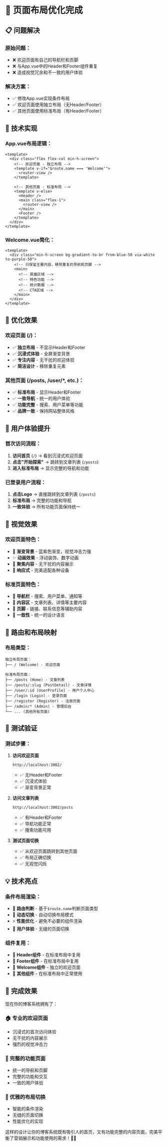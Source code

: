 # 🎨 页面布局优化完成

## 📋 问题解决

### **原始问题：**
- ❌ 欢迎页面有自己的导航栏和页脚
- ❌ 与App.vue中的Header和Footer组件重复
- ❌ 造成视觉冗余和不一致的用户体验

### **解决方案：**
- ✅ 修改App.vue实现条件布局
- ✅ 欢迎页面使用独立布局（无Header/Footer）
- ✅ 其他页面使用标准布局（有Header/Footer）

## 🔧 技术实现

### **App.vue布局逻辑：**
```vue
<template>
  <div class="flex flex-col min-h-screen">
    <!-- 欢迎页面 - 独立布局 -->
    <template v-if="$route.name === 'Welcome'">
      <router-view />
    </template>
    
    <!-- 其他页面 - 标准布局 -->
    <template v-else>
      <Header />
      <main class="flex-1">
        <router-view />
      </main>
      <Footer />
    </template>
  </div>
</template>
```

### **Welcome.vue简化：**
```vue
<template>
  <div class="min-h-screen bg-gradient-to-br from-blue-50 via-white to-purple-50">
    <!-- 只保留主要内容，移除重复的导航和页脚 -->
    <main>
      <!-- 英雄区域 -->
      <!-- 特色功能 -->
      <!-- 统计数据 -->
      <!-- CTA区域 -->
    </main>
  </div>
</template>
```

## 🎯 优化效果

### **欢迎页面 (/)：**
- ✅ **独立布局** - 不显示Header和Footer
- ✅ **沉浸式体验** - 全屏渐变背景
- ✅ **专注内容** - 无干扰的欢迎体验
- ✅ **简洁设计** - 移除重复元素

### **其他页面 (/posts, /user/*, etc.)：**
- ✅ **标准布局** - 显示Header和Footer
- ✅ **一致导航** - 统一的用户体验
- ✅ **功能完整** - 搜索、用户菜单等功能
- ✅ **品牌一致** - 保持网站整体风格

## 📱 用户体验提升

### **首次访问流程：**
1. **访问首页** (`/`) → 看到沉浸式欢迎页面
2. **点击"开始探索"** → 跳转到文章列表 (`/posts`)
3. **进入标准布局** → 显示完整的导航和功能

### **已登录用户流程：**
1. **点击Logo** → 直接跳转到文章列表 (`/posts`)
2. **标准布局** → 完整的功能和导航
3. **一致体验** → 所有功能页面保持统一

## 🎨 视觉效果

### **欢迎页面特色：**
- 🌈 **渐变背景** - 蓝紫色渐变，视觉冲击力强
- ✨ **动画效果** - 浮动装饰、数字动画
- 🎯 **聚焦内容** - 无干扰的内容展示
- 📱 **响应式** - 完美适配各种设备

### **标准页面特色：**
- 🧭 **导航栏** - 搜索、用户菜单、通知等
- 📄 **内容区** - 文章列表、详情等主要内容
- 🔗 **页脚** - 链接、联系信息等辅助内容
- 🎨 **一致性** - 统一的设计语言

## 🔄 路由和布局映射

### **布局类型：**
```
独立布局页面：
├── / (Welcome) - 欢迎页面

标准布局页面：
├── /posts (Home) - 文章列表
├── /posts/:slug (PostDetail) - 文章详情
├── /user/:id (UserProfile) - 用户个人中心
├── /login (Login) - 登录页面
├── /register (Register) - 注册页面
├── /admin/* (Admin) - 管理后台
└── ... (其他所有页面)
```

## 🧪 测试验证

### **测试步骤：**

1. **访问欢迎页面**
   ```
   http://localhost:3002/
   ```
   - ✅ 无Header和Footer
   - ✅ 沉浸式体验
   - ✅ 渐变背景正常

2. **访问文章列表**
   ```
   http://localhost:3002/posts
   ```
   - ✅ 有Header和Footer
   - ✅ 导航功能正常
   - ✅ 搜索功能可用

3. **测试页面切换**
   - ✅ 从欢迎页面跳转到其他页面
   - ✅ 布局正确切换
   - ✅ 无视觉闪烁

## 💡 技术亮点

### **条件布局渲染：**
- 🎯 **路由判断** - 基于`$route.name`判断页面类型
- 🔄 **动态切换** - 自动切换布局模式
- ⚡ **性能优化** - 避免不必要的组件渲染
- 🎨 **用户体验** - 无缝的页面切换

### **组件复用：**
- 🧩 **Header组件** - 在标准布局中复用
- 🧩 **Footer组件** - 在标准布局中复用
- 🧩 **Welcome组件** - 独立的欢迎页面
- 🧩 **其他组件** - 在标准布局中正常使用

## 🎊 完成效果

现在你的博客系统拥有了：

### **🏠 专业的欢迎页面**
- 沉浸式的首次访问体验
- 无干扰的内容展示
- 强烈的视觉冲击力

### **🧭 完整的功能页面**
- 统一的导航和页脚
- 完整的功能和交互
- 一致的用户体验

### **🎨 优雅的布局切换**
- 智能的条件渲染
- 无缝的页面切换
- 性能优化的实现

这样的设计让你的博客系统既有吸引人的首页，又有功能完整的内容页面，完美平衡了营销展示和功能使用的需求！🚀✨
